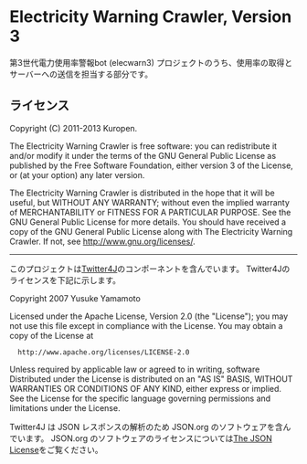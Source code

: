 # Electricity Warning Crawler, Version 3

第3世代電力使用率警報bot (elecwarn3) プロジェクトのうち、使用率の取得とサーバーへの送信を担当する部分です。

## ライセンス

Copyright (C) 2011-2013 Kuropen.

The Electricity Warning Crawler is free software:
you can redistribute it and/or modify it
under the terms of the GNU General Public License as published by
the Free Software Foundation, either version 3 of the License, or
(at your option) any later version.

The Electricity Warning Crawler is distributed in the hope that
it will be useful, but WITHOUT ANY WARRANTY; without even the implied 
warranty of MERCHANTABILITY or FITNESS FOR A PARTICULAR PURPOSE.
See the GNU General Public License for more details.
You should have received a copy of the GNU General Public License
along with The Electricity Warning Crawler.
If not, see <http://www.gnu.org/licenses/>.

----

このプロジェクトは[Twitter4J][1]のコンポーネントを含んでいます。
Twitter4Jのライセンスを下記に示します。

Copyright 2007 Yusuke Yamamoto

Licensed under the Apache License, Version 2.0 (the "License");
you may not use this file except in compliance with the License.
You may obtain a copy of the License at

      http://www.apache.org/licenses/LICENSE-2.0

Unless required by applicable law or agreed to in writing, software
Distributed under the License is distributed on an "AS IS" BASIS,
WITHOUT WARRANTIES OR CONDITIONS OF ANY KIND, either express or implied.
See the License for the specific language governing permissions and
limitations under the License.

Twitter4J は JSON レスポンスの解析のため JSON.org のソフトウェアを含んでいます。
JSON.org のソフトウェアのライセンスについては[The JSON License][2]をご覧ください。

[1]: http://twitter4j.org/
[2]: http://www.json.org/license.html

